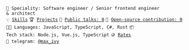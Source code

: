<code>👷 Speciality: Software engineer / Senior frontend engineer & architect</code><br>
<code>💡 [Skills](SKILLS.md)</code>
<code>🏆 [Projects](PROJECTS.md)</code>
<code>📢 [Public talks: 0](TALKS.md)</code>
<code>👀 [Open-source contribution: 0](CONTRIBUTION.md)</code><br>
<code>🧑‍💻 Languages: JavaScript, TypeScript, C#, Rust</code>
<code>📦 Tech stack: Node.js, Vue.js, TypeScript</code>
<code>🪙 [Rates](RATES.md)</code><br>
<code>💬 telegram: [@max_ivy](https://telegram.me/max_ivy)</code>

